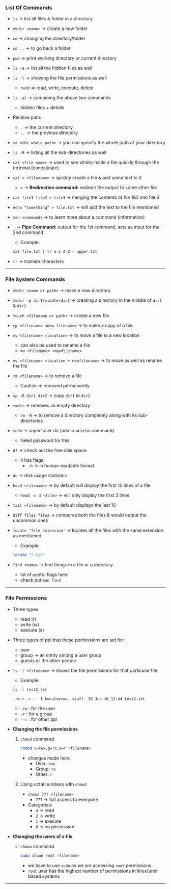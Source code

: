 ### List Of Commands

- `ls` → list all files & folder in a directory
- `mkdir <name>` → create a new folder
- `cd` → changing the directory/folder
- `cd ..` → to go back a folder
- `pwd` → print working directory or current directory
- `ls -a` → list all the hidden files as well
- `ls -l` → showing the file permissions as well
    - `rwxd` ⇒ read, write, execute, delete
- `ls -al` → combining the above two commands
    - hidden files + details
- Relative path:
    - `.` → the current directory
    - `..` → the previous directory
- `cd <the whole path>` → you can specify the whole path of your directory
- `ls -R` → listing all the sub-directories as well
- `cat <file_name>` → used to see whats inside a file quickly through the terminal  (concatinate)
- `cat > <filename>` → quickly create a file & add some text to it
    - `>` → **Redirection command:** redirect the output to some other file
- `cat file1 file2 > file3`  → merging the contents of file 1&2 into file 3
- `echo “something” > file.txt` → will add the text to the file mentioned
- `man <command>` → to learn more about a command (information)
- `|`  → **Pipe Command:** output for the 1st command, acts as input for the 2nd command
    - Example:
    
    ```bash
    cat file.txt | tr a-z A-Z > upper.txt
    ```
    
- `tr` → tranlate characters

---

### File System Commands

- `mkdir <name or path>` → make a new directory
- `mkdir -p dir1/middle/dir2` → creating a directory in the middle of `dir1` & `dir2`
- `touch <filename or path>` → create a new file
- `cp <filename> <new filename>` → to make a copy of a file
- `mv <filename> <location>` → to move a file to a new location
    - can also be used to rename a file
    - `mv <filename> <newfilename>`
- `mv <filename> <location + newfilename>` → to move as well as rename the file
- `rm <filename>` → to remove a file
    - Caution ⇒ removed permanently
- `cp -R dir1 dir2` → copy `dir1` to `dir2`
- `rmdir` → removes an empty directory
    - `rm -R` → to remove a directory completely along with its sub-directories
- `sudo` → super-user do (admin access command)
    - Need password for this
- `df` → check out the free disk space
    - it has flags:
        - `-h` → in human-readable format
- `du` → disk usage statistics
- `head <filename>` → by default will display the first 10 lines of a file
    - `head -n 3 <file>` → will only display the first 3 lines
- `tail <filename>` → by default displays the last 10
- `diff file1 file2` → compares both the files & would output the uncommon ones
- `locate "file extension"` → locates all the files with the same extension as mentioned
    - Example:
    
    ```bash
    locate "*.txt"
    ```
    
- `find <name>` → find things in a file or a directory
    - lot of useful flags here
    - check out `man find`

---

### File Permissions

- Three types:
    - read (r)
    - write (w)
    - execute (x)
- Three types of ppl that these permissions are set for:
    - user
    - group → an entity among a user group
    - guests or the other people
- `ls -l <filename>` → shows the file permissions for that particular file
    - Example:
    
    ```bash
    ls -l test2.txt
    
    -rw-r--r--  1 kunalverma  staff  19 Jun 16 11:44 test2.txt
    ```
    
    - `-rw` : for the user
    - `-r` : for a group
    - `--r` : for other ppl
- **Changing the file permissions**
    1. `chmod` command
        
        ```bash
        chmod u=rwx,g=rx,o=r <filename>
        ```
        
        - changes made here:
            - User: `rwx`
            - Group: `rx`
            - Other: `r`
    2. Using octal numbers with `chmod`
        - `chmod 777 <filename>`
            - `777` → full access to everyone
        - Categories:
            - `4` → read
            - `2` → write
            - `1` → execute
            - `0` → no permission
- **Changing the users of a file**
    - `chown` command
        
        ```bash
        sudo chown root <filename>
        ```
        
        - we have to use `sudo` as we are accessing `root` permissions
        - `root` user has the highest number of permissions in linux/unix based systems

---